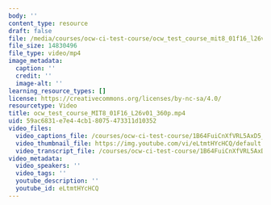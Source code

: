 ```yaml
---
body: ''
content_type: resource
draft: false
file: /media/courses/ocw-ci-test-course/ocw_test_course_mit8_01f16_l26v01_360p_360p_16_9.mp4
file_size: 14830496
file_type: video/mp4
image_metadata:
  caption: ''
  credit: ''
  image-alt: ''
learning_resource_types: []
license: https://creativecommons.org/licenses/by-nc-sa/4.0/
resourcetype: Video
title: ocw_test_course_MIT8_01F16_L26v01_360p.mp4
uid: 59ac6831-e7e4-4cb1-8075-473311d10352
video_files:
  video_captions_file: /courses/ocw-ci-test-course/1B64FuiCnXfVRL5AxD5_urpOcvisLTp2u_transcript.webvtt
  video_thumbnail_file: https://img.youtube.com/vi/eLtmtHYcHCQ/default.jpg
  video_transcript_file: /courses/ocw-ci-test-course/1B64FuiCnXfVRL5AxD5_urpOcvisLTp2u_transcript.pdf
video_metadata:
  video_speakers: ''
  video_tags: ''
  youtube_description: ''
  youtube_id: eLtmtHYcHCQ
---
```

